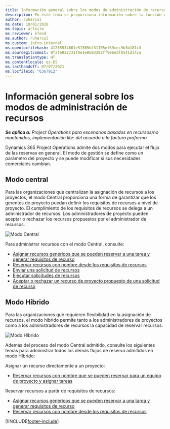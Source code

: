 ```yaml
---
title: Información general sobre los modos de administración de recursos
description: En este tema se proporciona información sobre la función de administración de proyecto en Dynamics 365 Project Operations.
author: ruhercul
ms.date: 10/01/2020
ms.topic: article
ms.reviewer: kfend
ms.author: ruhercul
ms.custom: intro-internal
ms.openlocfilehash: 41265534661e51565bf31105ef69cec9b3b181c3
ms.sourcegitcommit: 0fafe022731f0e1e8693382ff906e3f8541d34ca
ms.translationtype: HT
ms.contentlocale: es-ES
ms.lasthandoff: 07/07/2021
ms.locfileid: "6367912"
---
```

# <a name="resource-management-modes-overview"></a>Información general sobre los modos de administración de recursos

_**Se aplica a:** Project Operations para escenarios basados en recursos/no mantenidos, implementación lite: del acuerdo a la factura proforma_


Dynamics 365 Project Operations admite dos modos para ejecutar el flujo de las reservas en general. El modo de gestión se define como un parámetro del proyecto y se puede modificar si sus necesidades comerciales cambian.    

## <a name="central-mode"></a>Modo central
Para las organizaciones que centralizan la asignación de recursos a los proyectos, el modo Central proporciona una forma de garantizar que los gerentes de proyecto puedan definir los requisitos de recursos a nivel de proyecto. El cumplimiento de los requisitos de recursos se delega a un administrador de recursos. Los administradores de proyecto pueden aceptar o rechazar los recursos propuestos por el administrador de recursos.

![Modo Central](./media/resource-management-central.png)

Para administrar recursos con el modo Central, consulte:

- [Asignar recursos genéricos que se pueden reservar a una tarea y generar requisitos de recurso](/dynamics365/project-service/assign-generic-bookable-resource)
- [Reservar recursos con nombre desde los requisitos de recursos](/dynamics365/project-service/book-named-resource)
- [Enviar una solicitud de recursos](/dynamics365/project-service/submit-resource-request)
- [Ejecutar solicitudes de recursos](/dynamics365/project-service/resource-management-fulfill-requests)
- [Aceptar o rechazar un recurso de proyecto propuesto de una solicitud de recurso](/dynamics365/project-service/accept-reject-proposed-resource)

## <a name="hybrid-mode"></a>Modo Híbrido
Para las organizaciones que requieren flexibilidad en la asignación de recursos, el modo híbrido permite tanto a los administradores de proyectos como a los administradores de recursos la capacidad de reservar recursos.

![Modo Híbrido](./media/resource-management-hybrid.png)

Además del proceso del modo Central admitido, consulte los siguientes temas para administrar todos los demás flujos de reserva admitidos en modo Híbrido:

Asignar un recurso directamente a un proyecto:
- [Reservar recursos con nombre que se pueden reservar para un equipo de proyecto y asignar tareas](/dynamics365/project-service/assign-named-bookable-resource)

Reservar recursos a partir de requisitos de recursos:
- [Asignar recursos genéricos que se pueden reservar a una tarea y generar requisitos de recurso](/dynamics365/project-service/assign-generic-bookable-resource)
- [Reservar recursos con nombre desde los requisitos de recursos](/dynamics365/project-service/book-named-resource)


[!INCLUDE[footer-include](../includes/footer-banner.md)]